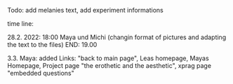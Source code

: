 Todo: add melanies text, add experiment informations


time line: 

28.2. 2022: 18:00 Maya und Michi (changin format of pictures and adapting the text to the files) END: 19.00

3.3. Maya: added Links: "back to main page", Leas homepage, Mayas Homepage, Project page "the erothetic and the aesthetic", xprag page "embedded questions"
